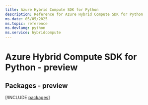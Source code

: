 ```yaml
---
title: Azure Hybrid Compute SDK for Python
description: Reference for Azure Hybrid Compute SDK for Python
ms.date: 05/05/2025
ms.topic: reference
ms.devlang: python
ms.service: hybridcompute
---
```

# Azure Hybrid Compute SDK for Python - preview
## Packages - preview
[!INCLUDE [packages](hybrid-compute-index.md)]